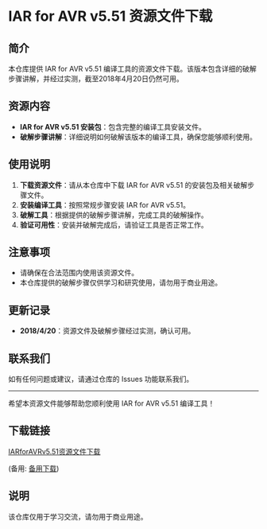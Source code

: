 # IAR for AVR v5.51 资源文件下载

## 简介

本仓库提供 IAR for AVR v5.51 编译工具的资源文件下载。该版本包含详细的破解步骤讲解，并经过实测，截至2018年4月20日仍然可用。

## 资源内容

- **IAR for AVR v5.51 安装包**：包含完整的编译工具安装文件。
- **破解步骤讲解**：详细说明如何破解该版本的编译工具，确保您能够顺利使用。

## 使用说明

1. **下载资源文件**：请从本仓库中下载 IAR for AVR v5.51 的安装包及相关破解步骤文件。
2. **安装编译工具**：按照常规步骤安装 IAR for AVR v5.51。
3. **破解工具**：根据提供的破解步骤讲解，完成工具的破解操作。
4. **验证可用性**：安装并破解完成后，请验证工具是否正常工作。

## 注意事项

- 请确保在合法范围内使用该资源文件。
- 本仓库提供的破解步骤仅供学习和研究使用，请勿用于商业用途。

## 更新记录

- **2018/4/20**：资源文件及破解步骤经过实测，确认可用。

## 联系我们

如有任何问题或建议，请通过仓库的 Issues 功能联系我们。

---

希望本资源文件能够帮助您顺利使用 IAR for AVR v5.51 编译工具！

## 下载链接
[IARforAVRv5.51资源文件下载](https://pan.quark.cn/s/e4c6fbfde217) 

(备用: [备用下载](https://pan.baidu.com/s/1XGimLmO5Fzfb3Ao2l7vwXA?pwd=1234))

## 说明

该仓库仅用于学习交流，请勿用于商业用途。
